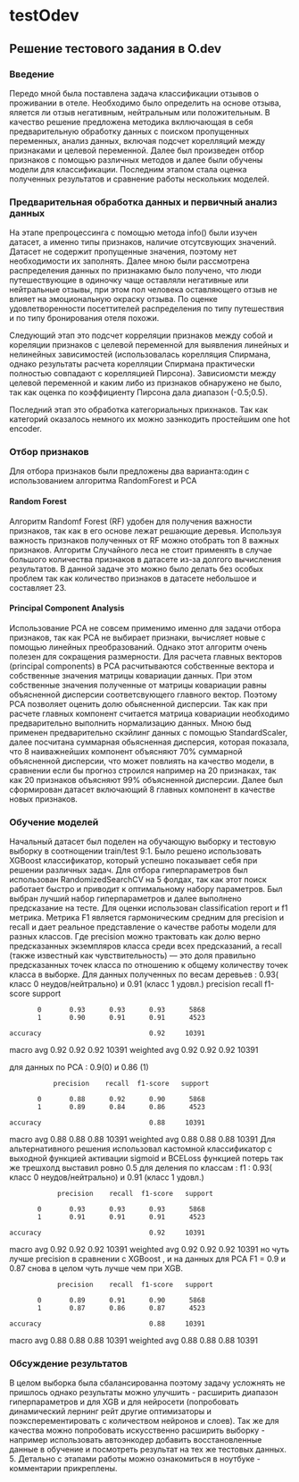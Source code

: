 # testOdev
## Решение тестового задания в O.dev
### Введение
Передо мной была поставлена задача классификации отзывов о проживании в отеле. Необходимо было определить на основе отзыва, яляется ли отзыв негативным, нейтральным или положительным.
В качество решение предложена методика вкллючающая в себя предварительную обработку данных с поиском пропущенных переменных, анализ данных, включая подсчет корелляций между признаками и целевой переменной.
Далее был произведен отбор признаков с помощью различных методов и далее были обучены модели для классификации. Последним этапом стала оценка полученных результатов и сравнение работы нескольких моделей.

### Предварительная обработка данных и первичный анализ данных
На этапе препроцессинга с помощью метода info() были изучен датасет, а именно типы признаков, наличие отсутсвующих значений. Датасет не содержит пропущенные значения, поэтому нет необходимости их заполнять. Далее мною были рассмотрена распределения данных по признакамю было получено, что люди путешествующие в одиночку чаще оставляли негативные или нейтральные отзывы, при этом пол человека оставляющего отзыв не влияет на эмоциональную окраску отзыва. По оценке удовлетворенности посеттителей распределения по типу путешествия и по типу бронирования отеля похожи.

Следующий этап это подсчет корреляции признаков между собой и кореляции признаков с целевой переменной для выявления линейных и нелинейных зависимостей (использовалась корелляция Спирмана, однако результаты расчета корелляции Спирмана практически полностью совпадают с корелляцией Пирсона). Зависиомсти между целевой переменной и каким либо из признаков обнаружено не было, так как оценка по  коэффициенту Пирсона  дала диапазон (-0.5;0.5). 

Последний этап это обработка категориальных прихнаков. Так как категорий оказалось немного их можно заэнкодить простейшим one hot encoder. 

### Отбор признаков
Для отбора признаков были предложены два варианта:один с использованием алгоритма RandomForest и PCA

#### Random Forest
Алгоритм Randomf Forest (RF) удобен для получения важности признаков, так как в его основе лежат решающие деревья. Используя важность признаков полученных от RF можно отобрать топ 8 важных признаков.
Алгоритм Случайного леса не стоит применять в случае большого количества признаков в датасете из-за долгого вычисления результатов. В данной задаче это можно было делать без особых проблем так как количество признаков в датасете небольшое и составляет 23.
#### Principal Component Analysis

Использование PCA не совсем применимо именно для задачи отбора признаков, так как PCA не выбирает признаки, вычисляет новые с помощью линейных преобразований. Однако этот алгоритм очень полезен для сокращения размерности.  Для расчета главных векторов (principal components) в PCA расчитываются собственные вектора и собственные значения матрицы ковариации данных. При этом собственные значения полученные от матрицы ковариации равны объясненной дисперсии соответсвующего главного вектор. Поэтому PCA позволяет оценить долю обьясненной дисперсии.
Так как при расчете главных компонент считается матрица ковариации необходимо предварительно выполнить нормализацию данных. Мною быд применен предварительно скэйлинг данных с помощью StandardScaler, далее посчитана суммарная обьясненная дисперсия, которая показала, что 8 наиважнейших компонент объясняют 70% суммарной объясненной дисперсии, что может повлиять на качество модели, в сравнении если бы прогноз строился например на 20 признаках, так как 20 признаков объясняют 99% объясненной дисперсии. Далее был сформирован датасет включающий 8 главных компонент в качестве новых признаков.

### Обучение моделей
Начальный датасет был поделен на обучающую выборку и тестовую выборку в соотнощении train/test 9:1. Было решено использовать XGBoost классификатор, который успешно показывает себя при решении различных задач. Для отбора гиперпараметров был использован RandomizedSearchCV на 5 фолдах, так как этот поиск работает быстро и приводит к оптимальному набору параметров. Был выбран лучший набор гиперпараметров и далее выполнено предсказание на тесте. Для оценки использован classification report и f1 метрика. Метрика F1 является гармоническим средним для precision и recall и дает реальное представление о качестве работы модели для разных классов. Где precision можно трактовать как долю верно предсказанных экземпляров класса среди всех предсказаний, а recall (также известный как чувствительность) — это доля правильно предсказанных точек класса по отношению к общему количеству точек класса в выборке.  Для данных полученных по весам деревьев : 0.93( класс 0 неудов/нейтрально) и 0.91 (класс 1 удовл.) 
              precision    recall  f1-score   support

           0       0.93      0.93      0.93      5868
           1       0.90      0.91      0.91      4523

    accuracy                           0.92     10391
   macro avg       0.92      0.92      0.92     10391
weighted avg       0.92      0.92      0.92     10391

 для данных по PCA : 0.9(0) и  0.86 (1)
 
               precision    recall  f1-score   support

           0       0.88      0.92      0.90      5868
           1       0.89      0.84      0.86      4523

    accuracy                           0.88     10391
   macro avg       0.88      0.88      0.88     10391
weighted avg       0.88      0.88      0.88     10391
  Для альтернативного решения использовал  кастомной классификатор  с выходной функцией активации sigmoid и BCELoss функцией потерь так же трешхолд выставил ровно 0.5 для деления по классам  : f1 : 0.93( класс 0 неудов/нейтрально) и 0.91 (класс 1 удовл.) 
  
                precision    recall  f1-score   support

           0       0.93      0.93      0.93      5868
           1       0.91      0.91      0.91      4523

    accuracy                           0.92     10391
   macro avg       0.92      0.92      0.92     10391
weighted avg       0.92      0.92      0.92     10391
  но чуть лучше precision в сравнении с XGBoost , и на данных для PCA F1 = 0.9 и  0.87 снова в целом чуть лучше чем при XGB.

                precision    recall  f1-score   support

           0       0.89      0.91      0.90      5868
           1       0.87      0.86      0.87      4523

    accuracy                           0.88     10391
   macro avg       0.88      0.88      0.88     10391
weighted avg       0.88      0.88      0.88     10391

### Обсуждение результатов
В целом выборка была сбалансированна поэтому задачу усложнять не пришлось однако результаты можно улучшить - расширить диапазон  гиперпараметров и для XGB и для нейросети (попробовать динамический лернинг рейт другие оптимизаторы и  поэксперементировать с количеством нейронов и слоев). Так же для качества можно попробовать искусственно расширить выборку - например использовать автоэнкодер добавить восстановленные данные в обучение и посмотреть результат на тех же тестовых данных.
5. Детально с этапами работы можно ознакомиться в ноутбуке -  комментарии прикреплены.
